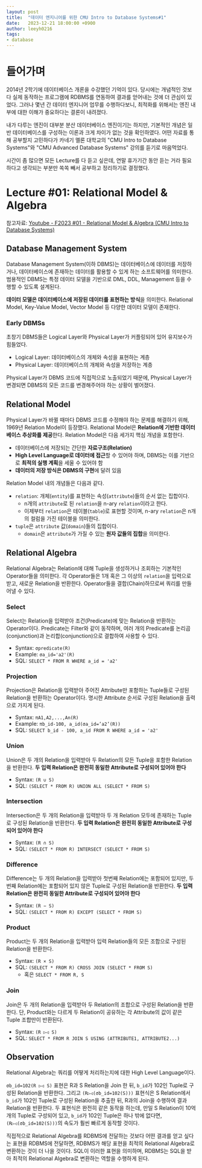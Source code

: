 ```yaml
---
layout: post
title:  "데이터 엔지니어를 위한 CMU Intro to Database Systems#1"
date:   2023-12-21 18:00:00 +0900
author: leeyh0216
tags:
- database
---
```


# 들어가며

2014년 2학기에 데이터베이스 개론을 수강했던 기억이 있다. 당시에는 개념적인 것보다 실제 동작하는 프로그램에 RDBMS를 연동하여 결과를 얻어내는 것에 더 관심이 있었다. 그러나 몇년 간 데이터 엔지니어 업무를 수행하다보니, 최적화를 위해서는 엔진 내부에 대한 이해가 중요하다는 결론이 내려졌다.

내가 다루는 엔진이 대부분 분산 데이터베이스 엔진이기는 하지만, 기본적인 개념은 일반 데이터베이스를 구성하는 이론과 크게 차이가 없는 것을 확인하였다. 어떤 자료를 통해 공부할지 고민하다가 카네기 멜론 대학교의 "CMU Intro to Database Systems"와 "CMU Advanced Database Systems" 강의를 듣기로 마음먹었다.

시간이 좀 많으면 모든 Lecture를 다 듣고 싶은데, 연말 휴가기간 동안 듣는 거라 필요하다고 생각되는 부분만 쏙쏙 빼서 공부하고 정리하기로 결정했다.

# Lecture #01: Relational Model & Algebra

참고자료: [Youtube - F2023 #01 - Relational Model & Algebra \(CMU Intro to Database Systems\)](https://youtu.be/XGMoq-D_mao?si=vHSbqxJe410WocsZ)

## Database Management System

Database Management System(이하 DBMS)는 데이터베이스에 데이터를 저장하거나, 데이터베이스에 존재하는 데이터를 활용할 수 있게 하는 소프트웨어를 의미한다. 범용적인 DBMS는 특정 데이터 모델을 기반으로 DML, DDL, Management 등을 수행할 수 있도록 설계된다.

**데이터 모델은 데이터베이스에 저장된 데이터를 표현하는 방식**을 의미한다. Relational Model, Key-Value Model, Vector Model 등 다양한 데이터 모델이 존재한다.

### Early DBMSs

초창기 DBMS들은 Logical Layer와 Physical Layer가 커플링되어 있어 유지보수가 힘들었다.

* Logical Layer: 데이터베이스의 개체와 속성을 표현하는 계층
* Physical Layer: 데이터베이스의 개체와 속성을 저장하는 계층

Physical Layer가 DBMS 코드에 직접적으로 노출되었기 때문에, Physical Layer가 변경되면 DBMS의 모든 코드를 변경해주어야 하는 상황이 벌어졌다.

## Relational Model

Physical Layer가 바뀔 때마다 DBMS 코드를 수정해야 하는 문제를 해결하기 위해, 1969년 Relation Model이 등장했다. Relational Model은 **Relation에 기반한 데이터베이스 추상화를 제공**한다. Relation Model은 다음 세가지 핵심 개념을 포함한다.

* 데이터베이스에 저장되는 간단한 **자료구조(Relation)**
* **High Level Language로 데이터에 접근**할 수 있어야 하며, DBMS는 이를 기반으로 **최적의 실행 계획**을 세울 수 있어야 함
* **데이터의 저장 방식은 DBMS의 구현**에 달려 있음

Relation Model 내의 개념들은 다음과 같다.

* `relation`: 개체(`entity`)를 표현하는 속성(`attribute`)들의 순서 없는 집합이다.
  * n개의 `attribute`로 된 `relation`을 n-ary `relation`이라고 한다.
  * 이제부터 `relation`은 테이블(`table`)로 표현할 것이며, n-ary `relation`은 n개의 컬럼을 가진 테이블을 의미한다.
* `tuple`은 `attribute` 값(`domain`)들의 집합이다.
  * `domain`은 `attribute`가 가질 수 있는 **원자 값들의 집합**을 의미한다.

## Relational Algebra

Relational Algebra는 Relation에 대해 Tuple을 생성하거나 조회하는 기본적인 Operator들을 의미한다. 각 Operator들은 1개 혹은 그 이상의 `relation`을 입력으로 받고, 새로운 Relation을 반환한다. Operator들을 결합(Chain)하므로써 쿼리를 만들어낼 수 있다.

### Select

Select는 Relation을 입력받아 조건(Predicate)에 맞는 Relation을 반환하는 Operator이다. Predicate는 Filter와 같이 동작하며, 여러 개의 Predicate를 논리곱(conjunction)과 논리합(conjunction)으로 결합하여 사용할 수 있다.

* Syntax: `σpredicate(R)`
* Example: `σa_id='a2'(R)`
* SQL: `SELECT * FROM R WHERE a_id = 'a2'`

### Projection

Projection은 Relation을 입력받아 주어진 Attribute만 포함하는 Tuple들로 구성된 Relation을 반환하는 Operator이다. 명시한 Attribute 순서로 구성된 Relation을 출력으로 가지게 된다.

* Syntax: `πA1,A2,...,An(R)`
* Example: `πb_id-100, a_id(σa_id=’a2’(R))`
* SQL: `SELECT b_id - 100, a_id FROM R WHERE a_id = 'a2'`

### Union

Union은 두 개의 Relation을 입력받아 두 Relation의 모든 Tuple을 포함한 Relation을 반환한다. **두 입력 Relation은 완전히 동일한 Attribute로 구성되어 있어야 한다**

* Syntax: `(R ∪ S)`
* SQL: `(SELECT * FROM R) UNION ALL (SELECT * FROM S)`

### Intersection

Intersection은 두 개의 Relation을 입력받아 두 개 Relation 모두에 존재하는 Tuple로 구성된 Relation을 반환한다. **두 입력 Relation은 완전히 동일한 Attribute로 구성되어 있어야 한다**

* Syntax: `(R ∩ S)`
* SQL: `(SELECT * FROM R) INTERSECT (SELECT * FROM S)`

### Difference

Difference는 두 개의 Relation을 입력받아 첫번째 Relation에는 포함되어 있지만, 두번째 Relation에는 포함되어 있지 않은 Tuple로 구성된 Relation을 반환한다. **두 입력 Relation은 완전히 동일한 Attribute로 구성되어 있어야 한다**

* Syntax: `(R − S)`
* SQL: `(SELECT * FROM R) EXCEPT (SELECT * FROM S)`

### Product

Product는 두 개의 Relation을 입력받아 입력 Relation들의 모든 조합으로 구성된 Relation을 반환한다.

* Syntax: `(R × S)`
* SQL: `(SELECT * FROM R) CROSS JOIN (SELECT * FROM S)`
  * 혹은 `SELECT * FROM R, S`

### Join

Join은 두 개의 Relation을 입력받아 두 Relation의 조합으로 구성된 Relation을 반환한다. 단, Product와는 다르게 두 Relation이 공유하는 각 Attribute의 값이 같은 Tuple 조합만이 반환된다.

* Syntax: `(R ▷◁ S)`
* SQL: `SELECT * FROM R JOIN S USING (ATTRIBUTE1, ATTRIBUTE2...)`

## Observation

Relational Algebra는 쿼리를 어떻게 처리하는지에 대한 High Level Language이다.

`σb_id=102(R ▷◁ S)` 표현은 R과 S Relation을 Join 한 뒤, `b_id`가 102인 Tuple로 구성된 Relation을 반환한다. 그리고 `(R▷◁(σb_id=102(S)))` 표현식은 S Relation에서 `b_id`가 102인 Tuple로 구성된 Relation을 추출한 뒤, R과의 Join을 수행하여 결과 Relation을 반환한다. 두 표현식은 완전히 같은 동작을 하는데, 만일 S Relation이 10억개의 Tuple로 구성되어 있고, `b_id`가 102인 Tuple은 하나 밖에 없다면, `(R▷◁(σb_id=102(S)))`의 속도가 훨씬 빠르게 동작할 것이다.

직접적으로 Relational Algebra를 RDBMS에 전달하는 것보다 어떤 결과를 얻고 싶다는 표현을 RDBMS에 전달하면, RDBMS가 해당 표현을 최적의 Relational Algebra로 변환하는 것이 더 나을 것이다. SQL이 이러한 표현을 의미하며, RDBMS는 SQL을 받아 최적의 Relational Algebra로 변환하는 역할을 수행하게 된다.